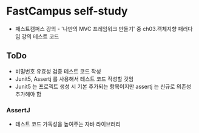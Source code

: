 # FastCampus self-study
- 패스트캠퍼스 강의 - '나만의 MVC 프레임워크 만들기' 중 ch03.객체지향 패러다임 강의 테스트 코드

## ToDo
- 비밀번호 유효성 검증 테스트 코드 작성
- Junit5, Assertj 를 사용해서 테스트 코드 작성할 것임
- Junit5 는 프로젝트 생성 시 기본 추가되는 항목이지만 assertj 는 신규로 의존성 추가해야 함

### AssertJ
- 테스트 코드 가독성을 높여주는 자바 라이브러리

